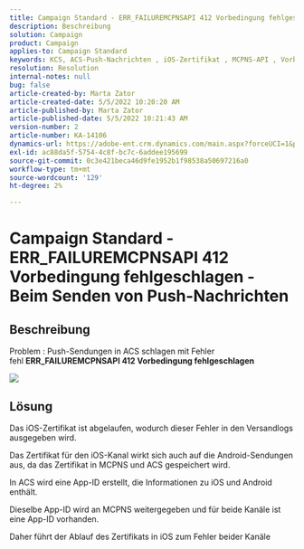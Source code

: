 ```yaml
---
title: Campaign Standard - ERR_FAILUREMCPNSAPI 412 Vorbedingung fehlgeschlagen - Beim Senden von Push-Nachrichten
description: Beschreibung
solution: Campaign
product: Campaign
applies-to: Campaign Standard
keywords: KCS, ACS-Push-Nachrichten , iOS-Zertifikat , MCPNS-API , Vorbedingung fehlgeschlagen
resolution: Resolution
internal-notes: null
bug: false
article-created-by: Marta Zator
article-created-date: 5/5/2022 10:20:20 AM
article-published-by: Marta Zator
article-published-date: 5/5/2022 10:21:43 AM
version-number: 2
article-number: KA-14106
dynamics-url: https://adobe-ent.crm.dynamics.com/main.aspx?forceUCI=1&pagetype=entityrecord&etn=knowledgearticle&id=1f2a0af4-5ccc-ec11-a7b5-6045bd00dbbc
exl-id: ac88da5f-5754-4c8f-bc7c-6addee195699
source-git-commit: 0c3e421beca46d9fe1952b1f98538a50697216a0
workflow-type: tm+mt
source-wordcount: '129'
ht-degree: 2%

---
```


# Campaign Standard - ERR_FAILUREMCPNSAPI 412 Vorbedingung fehlgeschlagen - Beim Senden von Push-Nachrichten

## Beschreibung


Problem : Push-Sendungen in ACS schlagen mit Fehler fehl <b>ERR_FAILUREMCPNSAPI 412 Vorbedingung fehlgeschlagen </b>

![](assets/___2d51c51d-5dcc-ec11-a7b5-6045bd00dbbc___.png)




## Lösung


Das iOS-Zertifikat ist abgelaufen, wodurch dieser Fehler in den Versandlogs ausgegeben wird.

Das Zertifikat für den iOS-Kanal wirkt sich auch auf die Android-Sendungen aus, da das Zertifikat in MCPNS und ACS gespeichert wird.

In ACS wird eine App-ID erstellt, die Informationen zu iOS und Android enthält.

Dieselbe App-ID wird an MCPNS weitergegeben und für beide Kanäle ist eine App-ID vorhanden.

Daher führt der Ablauf des Zertifikats in iOS zum Fehler beider Kanäle

